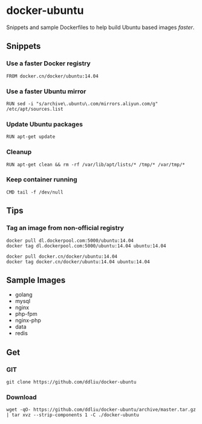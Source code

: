 # docker-ubuntu

Snippets and sample Dockerfiles to help build Ubuntu based images *faster*.

## Snippets

### Use a faster Docker registry

```
FROM docker.cn/docker/ubuntu:14.04
```

### Use a faster Ubuntu mirror

```
RUN sed -i "s/archive\.ubuntu\.com/mirrors.aliyun.com/g" /etc/apt/sources.list
```

### Update Ubuntu packages

```
RUN apt-get update
```

### Cleanup

```
RUN apt-get clean && rm -rf /var/lib/apt/lists/* /tmp/* /var/tmp/*
```

### Keep container running

```
CMD tail -f /dev/null
```

## Tips

### Tag an image from non-official registry

```
docker pull dl.dockerpool.com:5000/ubuntu:14.04
docker tag dl.dockerpool.com:5000/ubuntu:14.04 ubuntu:14.04
```

```
docker pull docker.cn/docker/ubuntu:14.04
docker tag docker.cn/docker/ubuntu:14.04 ubuntu:14.04
```

## Sample Images

- golang
- mysql
- nginx
- php-fpm
- nginx-php
- data
- redis

## Get

### GIT

```
git clone https://github.com/ddliu/docker-ubuntu
```

### Download

```
wget -qO- https://github.com/ddliu/docker-ubuntu/archive/master.tar.gz | tar xvz --strip-components 1 -C ./docker-ubuntu
```